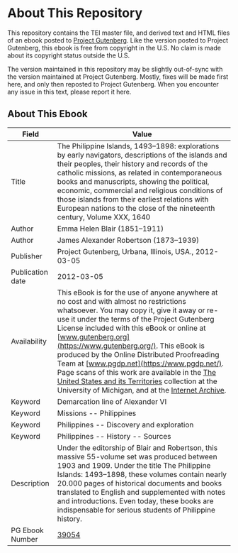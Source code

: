 # About This Repository

This repository contains the TEI master file, and derived text and HTML files of an ebook posted to [Project Gutenberg](https://www.gutenberg.org/). Like the version posted to Project Gutenberg, this ebook is free from copyright in the U.S. No claim is made about its copyright status outside the U.S.

The version maintained in this repository may be slightly out-of-sync with the version maintained at Project Gutenberg. Mostly, fixes will be made first here, and only then reposted to Project Gutenberg. When you encounter any issue in this text, please report it here.

## About This Ebook

| Field | Value |
| ----- | ----- |
| Title | The Philippine Islands, 1493–1898: explorations by early navigators, descriptions of the islands and their peoples, their history and records of the catholic missions, as related in contemporaneous books and manuscripts, showing the political, economic, commercial and religious conditions of those islands from their earliest relations with European nations to the close of the nineteenth century, Volume XXX, 1640 |
| Author | Emma Helen Blair (1851–1911) |
| Author | James Alexander Robertson (1873–1939) |
| Publisher | Project Gutenberg, Urbana, Illinois, USA., 2012-03-05 |
| Publication date | 2012-03-05 |
| Availability | This eBook is for the use of anyone anywhere at no cost and with almost no restrictions whatsoever. You may copy it, give it away or re-use it under the terms of the Project Gutenberg License included with this eBook or online at [www.gutenberg.org](https://www.gutenberg.org/). This eBook is produced by the Online Distributed Proofreading Team at [www.pgdp.net](https://www.pgdp.net/). Page scans of this work are available in the [The United States and its Territories](https://name.umdl.umich.edu/afk2830.0001.030) collection at the University of Michigan, and at the [Internet Archive](https://www.archive.org/details/philippineislan126bourgoog). |
| Keyword | Demarcation line of Alexander VI |
| Keyword | Missions -- Philippines |
| Keyword | Philippines -- Discovery and exploration |
| Keyword | Philippines -- History -- Sources |
| Description | Under the editorship of Blair and Robertson, this massive 55-volume set was produced between 1903 and 1909. Under the title The Philippine Islands: 1493–1898, these volumes contain nearly 20.000 pages of historical documents and books translated to English and supplemented with notes and introductions. Even today, these books are indispensable for serious students of Philippine history. |
| PG Ebook Number | [39054](https://www.gutenberg.org/ebooks/39054) |

